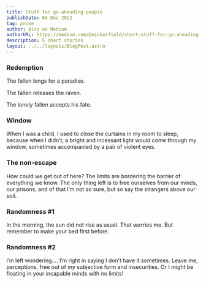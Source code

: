 ```yaml
---
title: Stuff for go-aheading people
publishDate: 04 Dec 2022
tag: prose
author: Also on Medium
authorURL: https://medium.com/@nickorfield/short-stuff-for-go-aheading-people-49eb258d5b97
description: 5 short stories
layout: ../../layouts/BlogPost.astro
---
```

### **Redemption**

The fallen longs for a paradise.

The fallen releases the raven.

The lonely fallen accepts his fate.

### **Window**

When I was a child, I used to close the curtains in my room to sleep,\
because when I didn’t, a bright and incessant light would come through my window, sometimes accompanied by a pair of violent eyes.

### **The non-escape**

How could we get out of here? The limits are bordering the barrier of everything we know. The only thing left is to free ourselves from our minds, our prisons, and of that I’m not so sure, but so say the strangers above our soil.

### **Randomness #1**

In the morning, the sun did not rise as usual. That worries me. But remember to make your bed first before.

### **Randomness #2**

I’m left wondering…. I’m right in saying I don’t have it sometimes. Leave me, perceptions, free out of my subjective form and insecurities. Or I might be floating in your incapable minds with no limits!